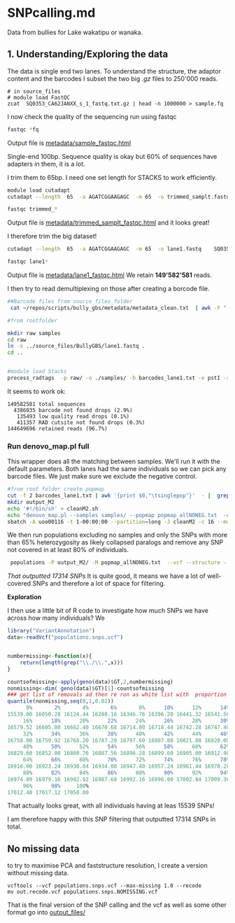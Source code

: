 # SNPcalling.md
Data from bullies for Lake wakatipu or wanaka.

## 1. Understanding/Exploring the data

The data is single end two lanes. To understand the structure, the adaptor content and the barcodes I subset the two big *.gz* files to 250'000 reads.

```
# in source_files
# module load FastQC
zcat  SQ0353_CA62JANXX_s_1_fastq.txt.gz | head -n 1000000 > sample.fq
```

I now check the quality of the sequencing run using fastqc 

```bash
fastqc *fq
```

Output file is  [metadata/sample_fastqc.html](metadata/sample_fastqc.html) 


Single-end  100bp. Sequence quality is okay but 60% of sequences have adapters in them, it is a lot.

I trim them to 65bp. I need one set length for STACKS to work efficiently.

```bash
module load cutadapt
cutadapt --length  65  -a AGATCGGAAGAGC  -m 65  -o trimmed_samplt.fastq   sample.fq

fastqc trimmed_*
```


Output file is  [metadata/trimmed_samplt_fastqc.html](metadata/trimmed_samplt_fastqc.html) and it looks great!

I therefore trim the big dataset!
``` bash
cutadapt --length  65  -a AGATCGGAAGAGC  -m 65  -o lane1.fastq    SQ0353_CA62JANXX_s_1_fastq.txt.gz 

fastqc lane1*
```
Output file is [metadata/lane1_fastqc.html](metadata/lane1_fastqc.html) We retain **149'582'581** reads.

I then try to read demultiplexing on those after creating a borcode file.

```bash
##Barcode files from source_files_folder 
 cat ~/repos/scripts/bully_gbs/metadata/metadata_clean.txt  | awk -F " " '{print $8 "\t" $1}'| tail -n 95 > barcodes_lane1.txt

#from rootfolder

mkdir raw samples
cd raw
ln -s ../source_files/BullyGBS/lane1.fastq . 
cd ..


#module load Stacks
process_radtags  -p raw/ -o ./samples/ -b barcodes_lane1.txt -e pstI -r -c -q --inline-null
```
It seems to work ok:

```
149582581 total sequences
  4386035 barcode not found drops (2.9%)
   135493 low quality read drops (0.1%)
   411357 RAD cutsite not found drops (0.3%)
144649696 retained reads (96.7%)
```


### Run denovo_map.pl full

This wrapper does all the matching between samples. We'll run it with the default parameters. Both lanes had the same individuals so we can pick any barcode files. We just make sure we exclude the negative control.

```bash
#from root folder create popmap
cut -f 2 barcodes_lane1.txt | awk '{print $0,"\tsinglepop"}'  - |  grep -v NEG > popmap_allNONEG.txt
mkdir output_M2
echo '#!/bin/sh' > cleanM2.sh
echo "denovo_map.pl --samples samples/ --popmap popmap_allNONEG.txt  -o output_M2  -M 2 -n 2 -m 3 -T 16"  >> cleanM2.sh
sbatch -A uoo00116 -t 1-00:00:00 --partition=long -J cleanM2 -c 16 --mem=64G cleanM2.sh # specific to the mahuika cluster and ludovic.dutoit

```

We then run populations excluding no samples and only the SNPs with more than 65% heterozygosity as likely collapsed paralogs and remove any SNP not covered in at least 80% of individuals.

```bash
 populations -P output_M2/ -M popmap_allNONEG.txt  --vcf --structure --plink --treemix --max-obs-het 0.65 -r 0.8  --write-single-snp # then filter it without
 ```


*That outputted 17314 SNPs* It is quite good, it means we have a lot of well-covered SNPs and therefore a lot of space for filtering.

**Exploration**

I then use a little bit of R code to investigate how much SNPs we have across how many individuals? We

```r
library("VariantAnnotation")
data<-readVcf("populations.snps.vcf")


numbermissing<-function(x){
	return(length(grep("\\./\\.",x)))
}

countsofmissing<-apply(geno(data)$GT,2,numbermissing)
nonmissing<-dim( geno(data)$GT)[1]-countsofmissing
### get list of removals ad then re run as white list with  proportion of missing look
quantile(nonmissing,seq(0,1,0.02))
      0%       2%       4%       6%       8%      10%      12%      14%
15539.00 16050.28 16124.44 16288.16 16346.76 16396.20 16441.32 16541.56
     16%      18%      20%      22%      24%      26%      28%      30%
16579.52 16605.80 16662.40 16670.68 16714.00 16718.44 16742.28 16747.40
     32%      34%      36%      38%      40%      42%      44%      46%
16758.00 16759.92 16768.20 16787.28 16797.60 16807.88 16821.88 16828.00
     48%      50%      52%      54%      56%      58%      60%      62%
16829.60 16852.00 16860.76 16887.56 16896.28 16899.60 16905.00 16912.40
     64%      66%      68%      70%      72%      74%      76%      78%
16916.00 16923.24 16930.84 16934.00 16947.40 16957.24 16961.44 16970.28
     80%      82%      84%      86%      88%      90%      92%      94%
16974.80 16979.16 16982.92 16987.68 16992.16 16996.00 17002.84 17009.36
     96%      98%     100%
17012.48 17017.12 17050.00
```

That actually looks great, with all individuals having at leas 15539 SNPs!

I am therefore happy with this SNP filtering that outputted 17314 SNPs in total.


## No missing data

to try to maximise PCA and faststructure resolution, I create a version without missing data.

```
vcftools --vcf populations.snps.vcf --max-missing 1.0 --recode 
mv out.recode.vcf populations.snps.NOMISSING.vcf
```

That is the final version of the SNP calling and the vcf as well as some other format go into [output_files/](output_files)